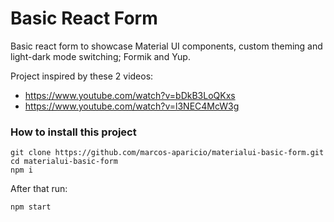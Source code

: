 # Basic React Form

Basic react form to showcase Material UI components, custom theming and light-dark mode switching; Formik and Yup.

Project inspired by these 2 videos:

* https://www.youtube.com/watch?v=bDkB3LoQKxs
* https://www.youtube.com/watch?v=l3NEC4McW3g


### How to install this project

```
git clone https://github.com/marcos-aparicio/materialui-basic-form.git
cd materialui-basic-form
npm i
```

After that run:

```
npm start
```

